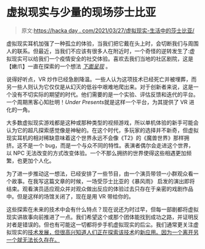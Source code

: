 # 虚拟现实与少量的现场莎士比亚

> 原文:[https://hacka day . com/2021/03/27/虚拟现实-生活中的莎士比亚/](https://hackaday.com/2021/03/27/virtual-reality-with-a-dash-of-live-shakespeare/)

虚拟现实耳机加强了一种孤立的体验，当我们把它戴在头上时，会切断我们与周围人的联系。但最近，当我们不应该有很多人在附近时，一个奇怪的逆转发生了:虚拟现实可以给我们一个疫情安全的社交体验。喜欢去我们当地的社区剧院，这是【嫩爪】一直在探索的一个想法 *[下面呈现](https://tenderclaws.com/theunderpresents)* 。

说得好听点，VR 炒作已经急剧降温。一些人认为这项技术已经死亡并被埋葬，而另一些人则认为它仅仅是从幻灭的低谷中艰难地爬出来。对于创新者来说，这是一个没有不切实际的期望的时代。他们需要的是一个实验、评估反馈和迭代的平台。一个周期黑客心知肚明！*Under Presents*就是这样一个平台，为其提供了 VR 进化的一角。

大多数虚拟现实游戏都是这种或那种类型的视频游戏，所以单机体验的新手可能会认为它的超凡探索感觉像是神秘的。在这个时代，多玩家的选择并不新奇，但虚拟现实耳机的相对稀缺意味着这个世界永远不会像《T2》的《魔兽世界》那样拥挤。这不是一个 bug，而是一个与众不同的特性。表演者偶尔会走进这个世界，以 NPC 无法改变的方式改变体验。一个不那么拥挤的世界使得这些相遇更加频繁，也更加个人化。

为了进一步推动这一想法，已经安排了一些节目，由一个演员带领一小群观众看一个故事。在我写这篇文章的时候，一场受莎士比亚的《暴风雨》 启发的演出即将结束。观看演员适应观众并对观众做出反应的体验过去只存在于亲密的戏剧作品中。但是这样的场馆关闭了，现在是用 VR 带给你的。

这些探索在未来的技术中会有什么特点？现在说还为时过早，但每一部剧都将虚拟现实讲故事向前推进了一点。我们希望这个或那个团体能找到成功之路，并证明反对者是错误的。但也有可能这一切都将步手机虚拟现实的后尘。我们通常更关注虚拟现实的[技术发展，但很高兴知道人们正在探索该技术](https://hackaday.com/2021/01/04/all-the-good-vr-ideas-were-dreamt-up-in-the-60s/)的[新应用。因为一个离开另一个就无法长久存在。](https://hackaday.com/2020/08/27/vr-technology-helps-bring-a-galaxy-far-far-away-to-our-tv/)